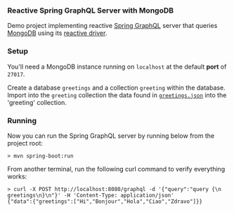 ### **Reactive Spring GraphQL Server with MongoDB**

Demo project implementing reactive [Spring GraphQL](https://docs.spring.io/spring-graphql/docs/current/reference/html/) server that queries [MongoDB](https://www.mongodb.com/try/download/community) using its [reactive driver](https://www.mongodb.com/docs/drivers/reactive-streams/).

### Setup

You'll need a MongoDB instance running on `localhost` at the default **port** of `27017`. 

Create a database `greetings` and a collection `greeting` within the database. Import into the `greeting` collection the data found in [`greetings.json`](./src/main/resources/data/greetings.json) into the 'greeting' collection.

### Running
Now you can run the Spring GraphQL server by running below from the project root:

```
> mvn spring-boot:run
```
From another terminal, run the following curl command to verify everything works:
```
> curl -X POST http://localhost:8080/graphql -d '{"query":"query {\n greetings\n}\n"}' -H 'Content-Type: application/json'
{"data":{"greetings":["Hi","Bonjour","Hola","Ciao","Zdravo"]}}
```

